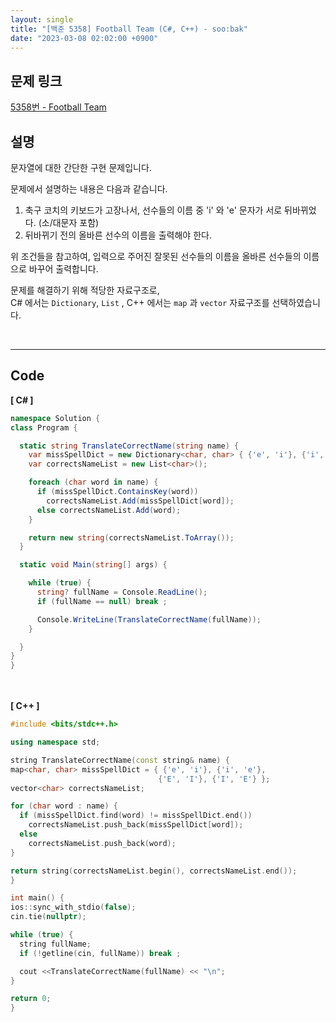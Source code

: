 ```yaml
---
layout: single
title: "[백준 5358] Football Team (C#, C++) - soo:bak"
date: "2023-03-08 02:02:00 +0900"
---
```


## 문제 링크
  [5358번 - Football Team](https://www.acmicpc.net/problem/5358)

## 설명
  문자열에 대한 간단한 구현 문제입니다. <br>

  문제에서 설명하는 내용은 다음과 같습니다. <br>
  1. 축구 코치의 키보드가 고장나서, 선수들의 이름 중 'i' 와 'e' 문자가 서로 뒤바뀌었다. (소/대문자 포함)
  2. 뒤바뀌기 전의 올바른 선수의 이름을 출력해야 한다.

  위 조건들을 참고하여, 입력으로 주어진 잘못된 선수들의 이름을 올바른 선수들의 이름으로 바꾸어 출력합니다.<br>

  문제를 해결하기 위해 적당한 자료구조로, <br>
  C# 에서는 `Dictionary`, `List` , C++ 에서는 `map` 과 `vector` 자료구조를 선택하였습니다. <br>

  <br>

- - -

## Code
<b>[ C# ] </b>
<br>

  ```c#
namespace Solution {
  class Program {

    static string TranslateCorrectName(string name) {
      var missSpellDict = new Dictionary<char, char> { {'e', 'i'}, {'i', 'e'}, {'E', 'I'}, {'I', 'E'} };
      var correctsNameList = new List<char>();

      foreach (char word in name) {
        if (missSpellDict.ContainsKey(word))
          correctsNameList.Add(missSpellDict[word]);
        else correctsNameList.Add(word);
      }

      return new string(correctsNameList.ToArray());
    }

    static void Main(string[] args) {

      while (true) {
        string? fullName = Console.ReadLine();
        if (fullName == null) break ;

        Console.WriteLine(TranslateCorrectName(fullName));
      }

    }
  }
}
  ```
<br><br>
<b>[ C++ ] </b>
<br>

  ```c++
#include <bits/stdc++.h>

using namespace std;

string TranslateCorrectName(const string& name) {
  map<char, char> missSpellDict = { {'e', 'i'}, {'i', 'e'},
                                   {'E', 'I'}, {'I', 'E'} };
  vector<char> correctsNameList;

  for (char word : name) {
    if (missSpellDict.find(word) != missSpellDict.end())
      correctsNameList.push_back(missSpellDict[word]);
    else
      correctsNameList.push_back(word);
  }

  return string(correctsNameList.begin(), correctsNameList.end());
}

int main() {
  ios::sync_with_stdio(false);
  cin.tie(nullptr);

  while (true) {
    string fullName;
    if (!getline(cin, fullName)) break ;

    cout <<TranslateCorrectName(fullName) << "\n";
  }

  return 0;
}
  ```
